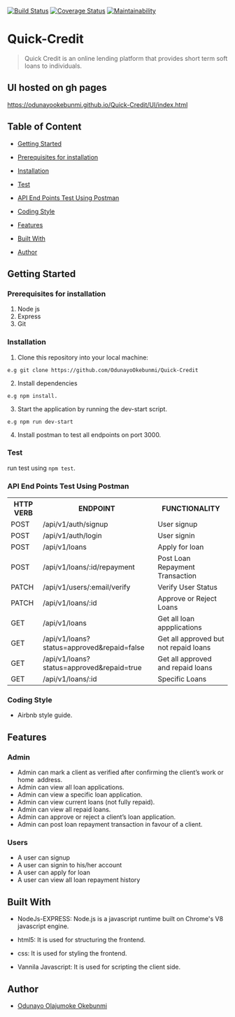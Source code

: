 [![Build Status](https://travis-ci.com/OdunayoOkebunmi/Quick-Credit.svg?branch=develop)](https://travis-ci.com/OdunayoOkebunmi/Quick-Credit)
[![Coverage Status](https://coveralls.io/repos/github/OdunayoOkebunmi/Quick-Credit/badge.svg?branch=develop)](https://coveralls.io/github/OdunayoOkebunmi/Quick-Credit?branch=develop)
[![Maintainability](https://api.codeclimate.com/v1/badges/8bda4c876e9f0454cd65/maintainability)](https://codeclimate.com/github/OdunayoOkebunmi/Quick-Credit/maintainability)
 
# Quick-Credit

> Quick Credit is an online lending platform that provides short term soft loans to individuals.

## UI hosted on gh pages
https://odunayookebunmi.github.io/Quick-Credit/UI/index.html


## Table of Content
 * [Getting Started](#getting-started)

* [Prerequisites for installation](#prerequisites-for-installation)
 
 * [Installation](#installation)

 * [Test](#test)
 
 * [API End Points Test Using Postman](#api-end-points-test-using-postman)

 * [Coding Style](#coding-style)
 
 * [Features](#features)
 
 * [Built With](#built-with)
 
 * [Author](#author)


## Getting Started

### Prerequisites for installation
1. Node js
2. Express
3. Git

### Installation
1. Clone this repository into your local machine:
```
e.g git clone https://github.com/OdunayoOkebunmi/Quick-Credit
```
2. Install dependencies 
```
e.g npm install.
```
3. Start the application by running the dev-start script.

```
e.g npm run dev-start
```

4. Install postman to test all endpoints on port 3000.

### Test
run test using ```npm test```.

### API End Points Test Using Postman

<table>
<tr><th>HTTP VERB</th><th>ENDPOINT</th><th>FUNCTIONALITY</th></tr>

<tr><td>POST</td> <td>/api/v1/auth/signup</td>  <td>User signup</td></tr>

<tr><td>POST</td> <td>/api/v1/auth/login</td>  <td>User signin</td></tr>

<tr><td>POST</td> <td>/api/v1/loans</td>  <td>Apply for loan</td></tr>

<tr><td>POST</td> <td>/api/v1/loans/:id/repayment</td>  <td>Post Loan Repayment Transaction</td></tr>

<tr><td>PATCH</td> <td>/api/v1/users/:email/verify</td>  <td>Verify User Status</td></tr>

<tr><td>PATCH</td> <td>/api/v1/loans/:id</td>  <td>Approve or Reject Loans</td></tr>

<tr><td>GET</td> <td>/api/v1/loans</td>  <td>Get all loan appplications</td></tr>

<tr><td>GET</td> <td>/api/v1/loans?status=approved&repaid=false</td>  <td>Get all approved but not repaid loans</td></tr>

<tr><td>GET</td> <td>/api/v1/loans?status=approved&repaid=true</td>  <td>Get all approved and repaid loans</td></tr>

<tr><td>GET</td> <td>/api/v1/loans/:id</td>  <td>Specific Loans</td></tr>

 
</table>

### Coding Style
* Airbnb style guide. 

## Features

 ### Admin
 * Admin can mark a client as verified after confirming the client’s work or home 
   address. 
 * Admin can view all loan applications. 
 * Admin can view a specific loan application. 
 * Admin can view current loans (not fully repaid). 
 * Admin can view all repaid loans. 
 * Admin can approve or reject a client’s loan application. 
 * Admin can post loan repayment transaction in favour of a client. 

 ### Users
 * A user can signup
 * A user can signin to his/her account
 * A user can apply for loan
 * A user can view all loan repayment history
 

## Built With
* NodeJs-EXPRESS: Node.js is a javascript runtime built on Chrome's V8 javascript engine.

* html5: It is used for structuring the frontend.

* css: It is used for styling the frontend.

* Vannila Javascript: It is used for scripting the client side.


## Author
*  [Odunayo Olajumoke Okebunmi](https://twitter.com/OdunayoO_)
